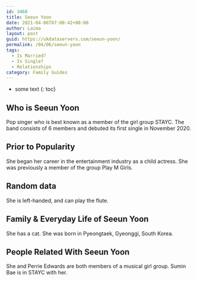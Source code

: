 ```yaml
---
id: 3468
title: Seeun Yoon
date: 2021-04-06T07:00:42+00:00
author: Laima
layout: post
guid: https://ukdataservers.com/seeun-yoon/
permalink: /04/06/seeun-yoon
tags:
  - Is Married?
  - Is Single?
  - Relationships
category: Family Guides
---
```


* some text
{: toc}


## Who is Seeun Yoon
                  
                  
                  
Pop singer who is best known as a member of the girl group STAYC. The band consists of 6 members and debuted its first single in November 2020.
                  
              
            
              
            
                
                
                
## Prior to Popularity
                  
                  
                  
She began her career in the entertainment industry as a child actress. She was previously a member of the group Play M Girls.
                  
              
            
              
            
                
                
                
## Random data
                  
                  
                  
She is left-handed, and can play the flute. 
                  
              
            
              
            
                
                
                
## Family & Everyday Life of Seeun Yoon
                  
                  
                  
She has a cat. She was born in Pyeongtaek, Gyeonggi, South Korea. 
                  
              
            
              
            
                
                
                
## People Related With Seeun Yoon
                  
                  
                  
She and Perrie Edwards are both members of a musical girl group. Sumin Bae is in STAYC with her. 
                  
              
            
              
            
                
              
            
              
              
            
            
              
            
          
          
          